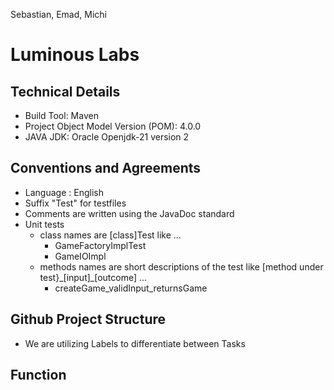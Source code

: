 Sebastian, Emad, Michi
# Luminous Labs

## Technical Details
* Build Tool: Maven
* Project Object Model Version (POM): 4.0.0
* JAVA JDK: Oracle Openjdk-21 version 2

## Conventions and Agreements 
* Language : English
* Suffix "Test" for testfiles
* Comments are written using the JavaDoc standard
* Unit tests
  * class names are [class]Test like ...
    * GameFactoryImplTest
    * GameIOImpl
  * methods names are short descriptions of the test like [method under test}\_[input]\_[outcome] ...
    * createGame_validInput_returnsGame

## Github Project Structure
* We are utilizing Labels to differentiate between Tasks


## Function


